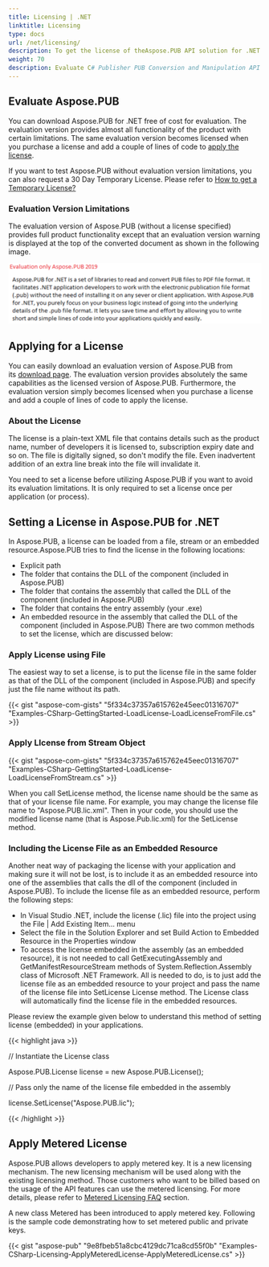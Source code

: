 ```yaml
---
title: Licensing | .NET
linktitle: Licensing
type: docs
url: /net/licensing/
description: To get the license of theAspose.PUB API solution for .NET you can either apply it using File or Stream Object or by loading a License from File.
weight: 70
description: Evaluate C# Publisher PUB Conversion and Manipulation API and set license to avoid evaluation limitations.
---
```


## **Evaluate Aspose.PUB**
You can download Aspose.PUB for .NET free of cost for evaluation. The evaluation version provides almost all functionality of the product with certain limitations. The same evaluation version becomes licensed when you purchase a license and add a couple of lines of code to [apply the license](https://docs.aspose.com/pub/net/licensing/#applying-for-a-license).

If you want to test Aspose.PUB without evaluation version limitations, you can also request a 30 Day Temporary License. Please refer to [How to get a Temporary License?](https://purchase.aspose.com/temporary-license)
### **Evaluation Version Limitations**
The evaluation version of Aspose.PUB (without a license specified) provides full product functionality except that an evaluation version warning is displayed at the top of the converted document as shown in the following image.

![todo:image_alt_text](licensing_1.png)
## **Applying for a License**
You can easily download an evaluation version of Aspose.PUB from its [download page](https://www.nuget.org/packages/Aspose.Pub/). The evaluation version provides absolutely the same capabilities as the licensed version of Aspose.PUB. Furthermore, the evaluation version simply becomes licensed when you purchase a license and add a couple of lines of code to apply the license.
### **About the License**
The license is a plain-text XML file that contains details such as the product name, number of developers it is licensed to, subscription expiry date and so on. The file is digitally signed, so don't modify the file. Even inadvertent addition of an extra line break into the file will invalidate it.

You need to set a license before utilizing Aspose.PUB if you want to avoid its evaluation limitations. It is only required to set a license once per application (or process).
## **Setting a License in Aspose.PUB for .NET**
In Aspose.PUB, a license can be loaded from a file, stream or an embedded resource.Aspose.PUB tries to find the license in the following locations:

- Explicit path
- The folder that contains the DLL of the component (included in Aspose.PUB)
- The folder that contains the assembly that called the DLL of the component (included in Aspose.PUB)
- The folder that contains the entry assembly (your .exe)
- An embedded resource in the assembly that called the DLL of the component (included in Aspose.PUB) There are two common methods to set the license, which are discussed below:
### **Apply License using File**
The easiest way to set a license, is to put the license file in the same folder as that of the DLL of the component (included in Aspose.PUB) and specify just the file name without its path.

{{< gist "aspose-com-gists" "5f334c37357a615762e45eec01316707" "Examples-CSharp-GettingStarted-LoadLicense-LoadLicenseFromFile.cs" >}}
### **Apply LIcense from Stream Object**
{{< gist "aspose-com-gists" "5f334c37357a615762e45eec01316707" "Examples-CSharp-GettingStarted-LoadLicense-LoadLicenseFromStream.cs" >}}



When you call SetLicense method, the license name should be the same as that of your license file name. For example, you may change the license file name to "Aspose.PUB.lic.xml". Then in your code, you should use the modified license name (that is Aspose.Pub.lic.xml) for the SetLicense method.
### **Including the License File as an Embedded Resource**
Another neat way of packaging the license with your application and making sure it will not be lost, is to include it as an embedded resource into one of the assemblies that calls the dll of the component (included in Aspose.PUB). To include the license file as an embedded resource, perform the following steps:

- In Visual Studio .NET, include the license (.lic) file into the project using the File | Add Existing Item... menu
- Select the file in the Solution Explorer and set Build Action to Embedded Resource in the Properties window
- To access the license embedded in the assembly (as an embedded resource), it is not needed to call GetExecutingAssembly and GetManifestResourceStream methods of System.Reflection.Assembly class of Microsoft .NET Framework. All is needed to do, is to just add the license file as an embedded resource to your project and pass the name of the license file into SetLicense License method. The License class will automatically find the license file in the embedded resources.

Please review the example given below to understand this method of setting license (embedded) in your applications.

{{< highlight java >}}

 // Instantiate the License class

Aspose.PUB.License license = new Aspose.PUB.License();

// Pass only the name of the license file embedded in the assembly

license.SetLicense("Aspose.PUB.lic");

{{< /highlight >}}
## **Apply Metered License**
Aspose.PUB allows developers to apply metered key. It is a new licensing mechanism. The new licensing mechanism will be used along with the existing licensing method. Those customers who want to be billed based on the usage of the API features can use the metered licensing. For more details, please refer to [Metered Licensing FAQ](https://purchase.aspose.com/faqs/licensing/metered) section.

A new class Metered has been introduced to apply metered key. Following is the sample code demonstrating how to set metered public and private keys.

{{< gist "aspose-pub" "9e8fbeb51a8cbc4129dc71ca8cd55f0b" "Examples-CSharp-Licensing-ApplyMeteredLicense-ApplyMeteredLicense.cs" >}}
